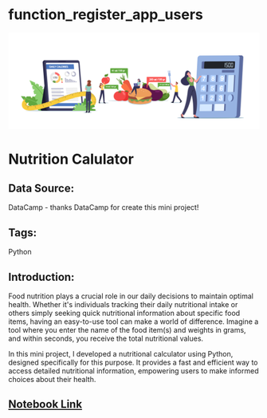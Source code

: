 # function_register_app_users
<p align="center">
  <img src=https://github.com/mei-pan/nutrition_calculator/blob/main/image.jpg alt="curtesy of DataCamp" width='auto', height='auto'>
</p>

# Nutrition Calulator  
## Data Source:
  DataCamp - thanks DataCamp for create this mini project!
## Tags:
  Python
## Introduction:
Food nutrition plays a crucial role in our daily decisions to maintain optimal health. Whether it's individuals tracking their daily nutritional intake or others simply seeking quick nutritional information about specific food items, having an easy-to-use tool can make a world of difference. Imagine a tool where you enter the name of the food item(s) and weights in grams, and within seconds, you receive the total nutritional values.

In this mini project, I developed a nutritional calculator using Python, designed specifically for this purpose. It provides a fast and efficient way to access detailed nutritional information, empowering users to make informed choices about their health. 

## [Notebook Link](https://github.com/mei-pan/nutrition_calculator/blob/main/nutrition_calculator.ipynb) 

